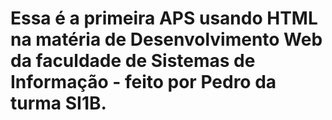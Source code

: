 # Essa é a primeira APS usando HTML na matéria de Desenvolvimento Web da faculdade de Sistemas de Informação - feito por Pedro da turma SI1B.
